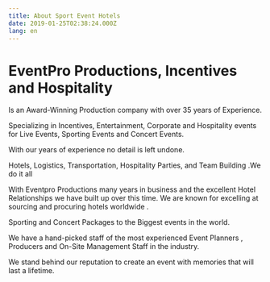 ```yaml
---
title: About Sport Event Hotels
date: 2019-01-25T02:38:24.000Z
lang: en
---
```

# EventPro Productions, Incentives and Hospitality

Is an Award-Winning Production company with over 35 years of Experience.

Specializing in Incentives, Entertainment, Corporate and Hospitality events for Live Events, Sporting Events and Concert Events.

With our years of experience no detail is left undone. 

Hotels, Logistics, Transportation, Hospitality Parties, and Team Building .We do it all

With Eventpro Productions many years in business and the excellent Hotel Relationships we have built up over this time. We are known for excelling at sourcing and procuring hotels worldwide .

Sporting and Concert Packages to the Biggest events in the world.

We have a hand-picked staff of the most experienced Event Planners , Producers and On-Site Management Staff in the industry.

We stand behind our reputation to create an event with memories that will last a lifetime.
